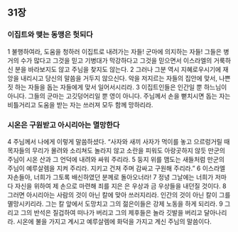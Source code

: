 ## 31장
### 이집트와 맺는 동맹은 헛되다
1 불행하여라, 도움을 청하러 이집트로 내려가는 자들! 군마에 의지하는 자들! 그들은 병거의 수가 많다고 그것을 믿고 기병대가 막강하다고 그것을 믿으면서 이스라엘의 거룩하신 분을 바라보지도 않고 주님을 찾지도 않는다.
2 그러나 그분 역시 지혜로우시기에 재앙을 내리시고 당신의 말씀을 거두지 않으신다. 악을 저지르는 자들의 집안에 맞서, 나쁜 짓 하는 자들을 돕는 자들에게 맞서 일어서시리라.
3 이집트인들은 인간일 뿐 하느님이 아니다. 그들의 군마는 고깃덩어리일 뿐 영이 아니다. 주님께서 손을 뻗치시면 돕는 자는 비틀거리고 도움을 받는 자는 쓰러져 모두 함께 망하리라.
### 시온은 구원받고 아시리아는 멸망한다
4 주님께서 나에게 이렇게 말씀하셨다. “사자와 새끼 사자가 먹이를 놓고 으르렁거릴 때 목자들의 무리가 몰려와 소리쳐도 놀라지 않고 소란을 피워도 아랑곳하지 않듯 만군의 주님이 시온 산과 그 언덕에 내려와 싸워 주리라.
5 둥지 위를 맴도는 새들처럼 만군의 주님이 예루살렘을 지켜 주리라. 지키고 건져 주며 감싸고 구원해 주리라.”
6 이스라엘 자손들아, 너희가 그토록 배신하였던 분께로 돌아오너라!
7 정녕 그날에는 너희가 저마다 자신을 위하여 제 손으로 마련해 죄를 지은 은 우상과 금 우상들을 내던질 것이다.
8 그러면 아시리아는 사람의 것이 아닌 칼에 맞아 쓰러지리라. 인간의 것이 아닌 칼이 그를 멸망시키리라. 그는 칼 앞에서 도망치고 그의 젊은이들은 강제 노동을 하게 되리라.
9 그리고 그의 반석은 질겁하여 떠나가 버리고 그의 제후들은 놀라 깃발을 버리고 달아나리라. 시온에 불을 가지고 계시고 예루살렘에 화덕을 가지고 계신 주님의 말씀이다.
